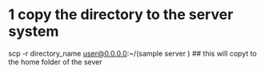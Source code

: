 # 1 copy the directory to the server system

scp -r directory_name  user@0.0.0.0:~/(sample server ) ## this will copyt to the home folder of the sever



